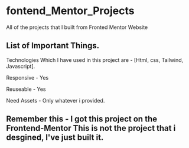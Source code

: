 # fontend_Mentor_Projects
All of the projects that I built from Fronted Mentor Website

## List of Important Things.

Technologies Which I have used in this project are - [Html, css, Tailwind, Javascript].

Responsive - Yes

Reuseable - Yes

Need Assets - Only whatever i provided.


## Remember this - I got this project on the Frontend-Mentor This is not the project that i desgined, I've just built it.


